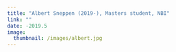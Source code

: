 ```yaml
---
title: "Albert Sneppen (2019-), Masters student, NBI"
link: ""
date: -2019.5
image: 
  thumbnail: /images/albert.jpg
---
```


